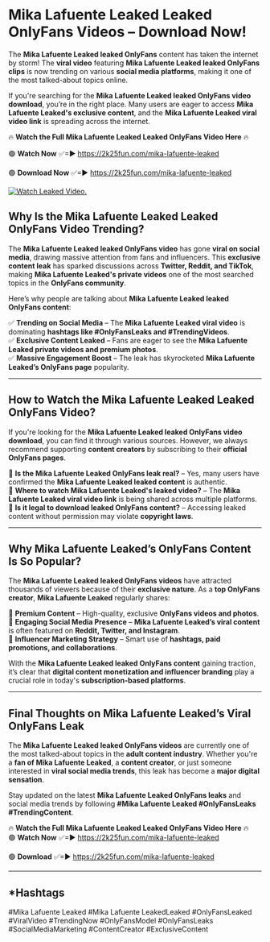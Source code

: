 # Mika Lafuente Leaked Leaked OnlyFans Videos – Download Now!

The **Mika Lafuente Leaked leaked OnlyFans** content has taken the internet by storm! The **viral video** featuring **Mika Lafuente Leaked leaked OnlyFans clips** is now trending on various **social media platforms**, making it one of the most talked-about topics online.  

If you're searching for the **Mika Lafuente Leaked leaked OnlyFans video download**, you’re in the right place. Many users are eager to access **Mika Lafuente Leaked's exclusive content**, and the **Mika Lafuente Leaked viral video link** is spreading across the internet.  

🔥 **Watch the Full Mika Lafuente Leaked Leaked OnlyFans Video Here** 🔥  

🟢 **Watch Now** ✅=► https://2k25fun.com/mika-lafuente-leaked

🟢 **Download Now** ✅=► https://2k25fun.com/mika-lafuente-leaked

[![Watch Leaked Video.](https://miro.medium.com/v2/resize:fit:828/format:webp/1*cilzJN44JGOrTw9NJCrNHA.gif "Watch Leaked Video")](https://2k25fun.com/mika-lafuente-leaked)

## **Why Is the Mika Lafuente Leaked Leaked OnlyFans Video Trending?**  

The **Mika Lafuente Leaked leaked OnlyFans video** has gone **viral on social media**, drawing massive attention from fans and influencers. This **exclusive content leak** has sparked discussions across **Twitter, Reddit, and TikTok**, making **Mika Lafuente Leaked's private videos** one of the most searched topics in the **OnlyFans community**.  

Here’s why people are talking about **Mika Lafuente Leaked leaked OnlyFans content**:  

✅ **Trending on Social Media** – The **Mika Lafuente Leaked viral video** is dominating **hashtags like #OnlyFansLeaks and #TrendingVideos**.  
✅ **Exclusive Content Leaked** – Fans are eager to see the **Mika Lafuente Leaked private videos and premium photos**.  
✅ **Massive Engagement Boost** – The leak has skyrocketed **Mika Lafuente Leaked’s OnlyFans page** popularity.  

---

## **How to Watch the Mika Lafuente Leaked Leaked OnlyFans Video?**  

If you're looking for the **Mika Lafuente Leaked leaked OnlyFans video download**, you can find it through various sources. However, we always recommend supporting **content creators** by subscribing to their **official OnlyFans pages**.  

🔹 **Is the Mika Lafuente Leaked OnlyFans leak real?** – Yes, many users have confirmed the **Mika Lafuente Leaked leaked content** is authentic.  
🔹 **Where to watch Mika Lafuente Leaked's leaked video?** – The **Mika Lafuente Leaked viral video link** is being shared across multiple platforms.  
🔹 **Is it legal to download leaked OnlyFans content?** – Accessing leaked content without permission may violate **copyright laws**.  

---

## **Why Mika Lafuente Leaked’s OnlyFans Content Is So Popular?**  

The **Mika Lafuente Leaked leaked OnlyFans videos** have attracted thousands of viewers because of their **exclusive nature**. As a **top OnlyFans creator**, **Mika Lafuente Leaked** regularly shares:  

📌 **Premium Content** – High-quality, exclusive **OnlyFans videos and photos**.  
📌 **Engaging Social Media Presence** – **Mika Lafuente Leaked’s viral content** is often featured on **Reddit, Twitter, and Instagram**.  
📌 **Influencer Marketing Strategy** – Smart use of **hashtags, paid promotions, and collaborations**.  

With the **Mika Lafuente Leaked leaked OnlyFans content** gaining traction, it’s clear that **digital content monetization and influencer branding** play a crucial role in today's **subscription-based platforms**.  

---

## **Final Thoughts on Mika Lafuente Leaked’s Viral OnlyFans Leak**  

The **Mika Lafuente Leaked leaked OnlyFans videos** are currently one of the most talked-about topics in the **adult content industry**. Whether you're a **fan of Mika Lafuente Leaked**, a **content creator**, or just someone interested in **viral social media trends**, this leak has become a **major digital sensation**.  

Stay updated on the latest **Mika Lafuente Leaked OnlyFans leaks** and social media trends by following **#Mika Lafuente Leaked #OnlyFansLeaks #TrendingContent**.  

🔥 **Watch the Full Mika Lafuente Leaked Leaked OnlyFans Video Here** 🔥  
🟢 **Watch Now** ✅=► https://2k25fun.com/mika-lafuente-leaked

🟢 **Download** ✅=► https://2k25fun.com/mika-lafuente-leaked

---

## *Hashtags
#Mika Lafuente Leaked #Mika Lafuente LeakedLeaked #OnlyFansLeaked #ViralVideo #TrendingNow #OnlyFansModel #OnlyFansLeaks #SocialMediaMarketing #ContentCreator #ExclusiveContent  
